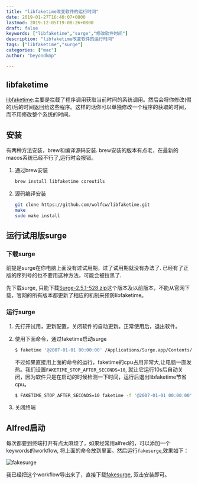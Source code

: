 ```yaml
---
title: "libfaketime改变软件的运行时间"
date: 2019-01-27T16:40:07+0800
lastmod: 2019-12-05T19:08:26+0800
draft: false
keywords: ["libfaketime","surge","修改软件时间"]
description: "libfaketime改变软件的运行时间"
tags: ["libfaketime","surge"]
categories: ["mac"]
author: "beyondkmp"

---
```


## libfaketime

[libfaketime](https://github.com/wolfcw/libfaketime):主要是拦截了程序调用获取当前时间的系统调用。然后会将你修改(假的)后的时间返回给这些程序。这样的话你可以单独修改一个程序的获取的时间，而不用修改整个系统的时间。

## 安装

有两种方法安装，brew和编译源码安装. brew安装的版本有点老，在最新的macos系统已经不行了,运行时会报错。

1. 通过brew安装

    ```bash
    brew install libfaketime coreutils
    ```
2. 源码编译安装

    ```bash
    git clone https://github.com/wolfcw/libfaketime.git
    make
    sudo make install
    ```

## 运行试用版surge
<!--more-->

### 下载surge

前提是surge在你电脑上面没有过试用期，过了试用期就没有办法了. 已经有了正版的序列号的也不要用这种方法，可能会被拉黑了.

先下载surge, 只能下载[Surge-2.5.1-528.zip](/files/Surge-2.5.1-528.zip)这个版本及以前版本，不能从官网下载，官网的所有版本都更新了相应的机制来预防libfaketime。

### 运行surge

1. 先打开试用，更新配置，关闭软件的自动更新。正常使用后，退出软件。
2. 使用下面命令，通过faketime启动surge

    ```bash
    $ faketime '@2007-01-01 00:00:00' /Applications/Surge.app/Contents/MacOS/Surge &
    ```

    不过如果直接用上面的命令的运行，faketime的cpu占用非常大,让电脑一直发热。我们设置`FAKETIME_STOP_AFTER_SECONDS=10`, 就让它运行10s后自动关闭，因为软件只是在启动的时候检测一下时间，运行后退出libfaketime节省cpu。


    ```bash
    $ FAKETIME_STOP_AFTER_SECONDS=10 faketime -f '@2007-01-01 00:00:00' /Applications/Surge.app/Contents/MacOS/Surge &
    ```

3. 关闭终端

## Alfred启动

每次都要到终端打开有点太麻烦了，如果经常用alfred的，可以添加一个keywords的workflow, 将上面的命令放到里面。然后运行`fakesurge`,效果如下：

![fakesurge](/imgs/alfred_surge.png)

我已经把这个workflow导出来了，直接下载[fakesurge](/files/surge_faketime.alfredworkflow), 双击安装即可。
